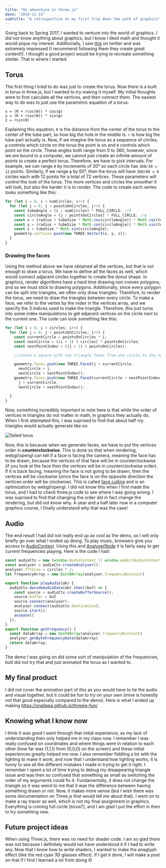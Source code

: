 ```yaml
---
title: "An adventure in three.js"
date: "2019-11-13"
subtitle: "A retrospective on my first trip down the path of graphics"
---
```


Going back to Spring 2017, I wanted to venture into the world of graphics. I did not know anything about graphics, but I know I liked math and thought it would pique my interest. Additionally, I saw [this](https://mnmxmx.github.io/audio-visualizer-torus/dst/) on twitter and was extremely impressed (I recommend following them they create great content!). I thought a good project would be trying to recreate something similar. That is where I started. 

## Torus

The first thing I tried to do was just to create the torus. Now there is a built in torus in three.js, but I wanted to try making it myself. My initial thoughts were to first calculate all the vertices, and then connect them. The easiest way to do was to just use the parametric equation of a torus:

```
x = (R + rcos(θ)) * cos(φ)
y = (R + rcos(θ)) * sin(φ)
z = rsin(θ)
```

Explaining this equation, `R` is the distance from the center of the torus to the center of the tube part, so how big the hole in the middle is. `r` is how big the tube part actually is. Now, if we imagine the torus as a sequence of circles, `φ` controls which circle on the torus the point is on and `θ` controls which point on the circle. These angles both range from 0 to 360, however, since we are bound to a computer, we cannot just create an infinite amount of points to create a perfect torus. Therefore, we have to pick intervals. For example, we can range `θ`  by increments of 30° so each circle has `360/30 = 12` points. Similarly, if we range `φ` by 60°, then the torus will have `360/60 = 6` circles each with 12 points for a total of 72 vertices. These parameters will control the look of the torus. The more vertices and circles the smoother it will look, but also the harder it is to render. The code to create each vertex looks something like this:

```javascript
for (let i = 0; i < numCircles; i++) {
  for (let j = 0; j < pointsOnCircles; j++) {
    const tubeAngle = (i / numCircles) * FULL_CIRCLE; //θ
    const circleAngle = (j / pointsOnCircles) * FULL_CIRCLE; //φ
    const x = (radius + tubeSize * Math.cos(circleAngle)) * Math.cos(tubeAngle);
    const y = (radius + tubeSize * Math.cos(circleAngle)) * Math.sin(tubeAngle);
    const z = tubeSize * Math.sin(circleAngle);
    geometry.vertices.push(new THREE.Vector3(x, y, z));
  }
}
```

### Drawing the faces

Using the method above we have obtained all the vertices, but that is not enough to draw a torus. We have to define all the faces as well, which would connect adjacent circles together to create the donut shape. In graphics, render algorithms have a hard time drawing non convex polygons, and so we must stick to drawing polygons. Additionally, since every polygon can be split into triangles, we often only draw triangles. Therefore, to render the torus, we need to draw the triangles between every circle. To make a face, we refer to the vertex by the index in the vertices array, and we specify the 3 indices used to make the triangle. Therefore, this just turns into some index manipulations to get adjacent vertices on the circle next to the current one. The code can look something like this:
```javascript
for (let i = 0; i < circles; i++) {
  for (let j = 0; j < pointsOnCircles; j++) {
    const currentCircle = pointsOnCircles * i;
    const nextCircle = ((i + 1) % circles) * pointsOnCircles;
    const nextPointIndex = ((j + 1) % pointsOnCircles);

    //create a square with two triangle faces from one circle to the next

    geometry.faces.push(new THREE.Face3(j + currentCircle,
      nextCircle + j,
      nextCircle + nextPointIndex));
    geometry.faces.push(new THREE.Face3(currentCircle + nextPointIndex,
      j + currentCircle,
      nextCircle + nextPointIndex));

  }
}
```
Now, something incredibly important to note here is that while the order of vertices in triangles do not matter in math, in graphics they actually do. When I first attempted this, I was suprised to find that about half my triangles would actually generate like so:

![failed torus](/2/failed_torus.png)

Now, this is because when we generate faces, we have to put the vertices order in **counterclockwise**. This is done so that when rendering, webgl/opengl can tell if a face is facing the camera, meaning the face has to be drawn, because the vertices of that face will be in counterclockwise (if you look at the face then the vertices will be  in counterclockwise order).  If it is back facing, meaning the face is not going to be drawn, then the vertices will be clockwise  (since the face is on the opposite direction the vertices order will be clockwise). This is called [face culling](https://www.khronos.org/opengl/wiki/Face_Culling) and is an optimization by webgl/opengl. I did not know this when I first made the torus, and I had to check three.js code to see where I was going wrong. I was suprised to find that changing the order did in fact change the rendering, but did not know why. A year and a half later now in a computer graphics course, I finally understand why that was the case!

## Audio 

The end result I had did not really end up as cool as the demo, so I will only briefly go over what I ended up doing. To play music, browsers give you access to [AudioContext](https://developer.mozilla.org/en-US/docs/Web/API/AudioContext). Using this and [AnalyserNode](https://developer.mozilla.org/en-US/docs/Web/API/AnalyserNode) it is fairly easy to get current frequencies playing. Here is the code I had:
```javascript
const audioCtx = new (window.AudioContext || window.webkitAudioContext)();
const analyser = audioCtx.createAnalyser();
analyser.fftSize = circles * 2;
let frequencyArray = new Uint8Array(analyser.frequencyBinCount)

export function playAudio(ab) {
  audioCtx.decodeAudioData(ab).then((buf) => {
    const source = audioCtx.createBufferSource();
    source.buffer = buf
    source.connect(analyser);
    analyser.connect(audioCtx.destination);
    source.start();
    animate()
  });
}
export function getFrequency() {
  const dataArray = new Uint8Array(analyser.frequencyBinCount)
  analyser.getByteFrequencyData(dataArray)
  return dataArray;
}
```

The demo I was going on did some sort of manipulation of the frequencies, butI did not try that and just animated the torus as I wanted to. 

## My final product

I did not cover the animation part of this as you would have to tie the audio and visual together, but it could be fun to try on your own (mine is honestly not that good especially compared to the demo). Here is what I ended up making https://snallapa.github.io/threejs-fun/

## Knowing what I know now

I think it was good I went through that initial experience, as my lack of understanding then only helped me in my class now. I remember I was really confused on coordinates and where things were in relation to each other (how far was (1,1,1) from (0,0,0) on the screen) and these initial experiences greatly helped me now. I also remember fiddling a lot with the lighting to make it work, and now that I understand how lighting works, it is funny to see all the different mistakes I made in trying to get it right. I remember I spent a lot of time trying to debug my disappearing triangle issue and was then so confused that something as small as switching the order of my arguments could fix it. Fundamentally, it does not change the triangle so it was weird to me that it was the difference between having something drawn or not. Now, it makes more sense (but I wish there was some documentation on Three.js that would tell me about that). I went on to make a ray tracer as well, which is not my final assignment in graphics. Everything is coming full circle (torus?), and I am glad I put the effort in then to try something new.

## Future project ideas

When using Three.js, there was no need for shader code. I am so glad there was not because I definitely would not have understood it if I had to write any. Now that I know how to write shaders, I wanted to make the anaglyph effect (like the red cyan 3D glasses effect). If I get it done, I will make a post on that if I find I learned a lot from doing it!